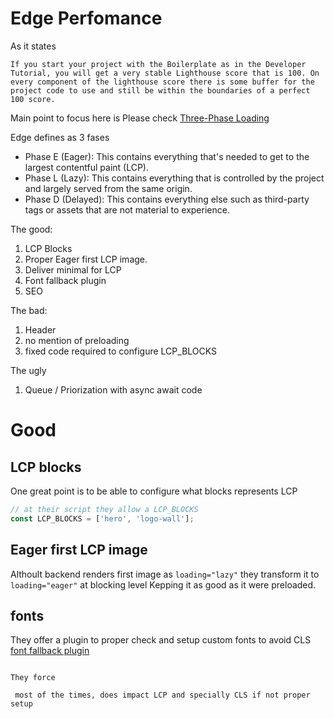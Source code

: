 # Edge Perfomance

As it states

```
If you start your project with the Boilerplate as in the Developer Tutorial, you will get a very stable Lighthouse score that is 100. On every component of the lighthouse score there is some buffer for the project code to use and still be within the boundaries of a perfect 100 score.
```

Main point to focus here is
Please check
[Three-Phase Loading](https://www.aem.live/developer/keeping-it-100#three-phase-loading-e-l-d)

Edge defines as 3 fases

- Phase E (Eager): This contains everything that's needed to get to the largest contentful paint (LCP).
- Phase L (Lazy): This contains everything that is controlled by the project and largely served from the same origin.
- Phase D (Delayed): This contains everything else such as third-party tags or assets that are not material to experience.

The good:

1. LCP Blocks
2. Proper Eager first LCP image.
3. Deliver minimal for LCP
4. Font fallback plugin
5. SEO

The bad:

1. Header
2. no mention of preloading
3. fixed code required to configure LCP_BLOCKS

The ugly

1. Queue / Priorization with async await code

# Good

## LCP blocks

One great point is to be able to configure what blocks represents LCP

```javascript
// at their script they allow a LCP_BLOCKS
const LCP_BLOCKS = ['hero', 'logo-wall'];
```

## Eager first LCP image

Althoult backend renders first image as `loading="lazy"` they transform it to `loading="eager"` at blocking level
Kepping it as good as it were preloaded.

## fonts

They offer a plugin to proper check and setup custom fonts to avoid CLS [font fallback plugin](https://www.aem.live/developer/font-fallback)

```

```

```
They force
```

```
 most of the times, does impact LCP and specially CLS if not proper setup
```

